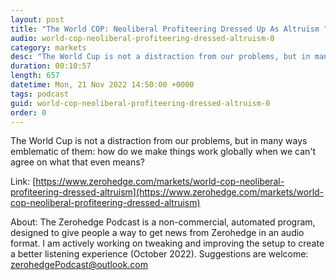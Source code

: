 ```yaml
---
layout: post
title: "The World COP: Neoliberal Profiteering Dressed Up As Altruism "
audio: world-cop-neoliberal-profiteering-dressed-altruism-0
category: markets
desc: "The World Cup is not a distraction from our problems, but in many ways emblematic of them: how do we make things work globally when we can't agree on what that even means?"
duration: 00:10:57
length: 657
datetime: Mon, 21 Nov 2022 14:50:00 +0000
tags: podcast
guid: world-cop-neoliberal-profiteering-dressed-altruism-0
order: 0
---
```

The World Cup is not a distraction from our problems, but in many ways emblematic of them: how do we make things work globally when we can't agree on what that even means?

Link: [https://www.zerohedge.com/markets/world-cop-neoliberal-profiteering-dressed-altruism](https://www.zerohedge.com/markets/world-cop-neoliberal-profiteering-dressed-altruism)

About: The Zerohedge Podcast is a non-commercial, automated program, designed to give people a way to get news from Zerohedge in an audio format.  I am actively working on tweaking and improving the setup to create a better listening experience (October 2022).  Suggestions are welcome: [zerohedgePodcast@outlook.com](mailto:zerohedgePodcast@outlook.com)